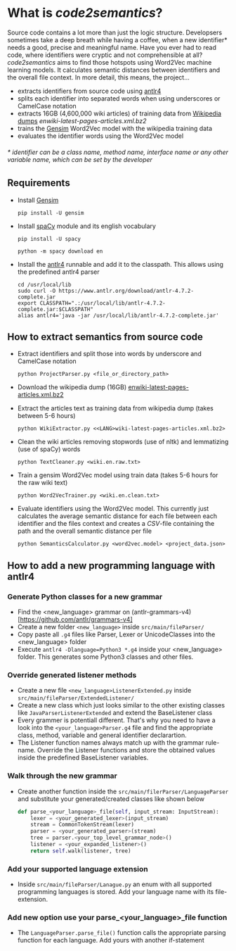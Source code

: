 # What is *code2semantics*?

Source code contains a lot more than just the logic structure. Developsers sometimes take a deep breath while having a coffee, when a new identifier* needs a good, precise and meaningful name. Have you ever had to read code, where identifiers were cryptic and not comprehensible at all? *code2semantics* aims to find those hotspots using Word2Vec machine learning models. It calculates semantic distances between identifiers and the overall file context. In more detail, this means, the project...

- extracts identifiers from source code using [antlr4](https://www.antlr.org)
- splits each identifier into separated words when using underscores or CamelCase notation
- extracts 16GB (4,600,000 wiki articles) of training data from [Wikipedia dumps](https://dumps.wikimedia.org/enwiki/latest/) *enwiki-latest-pages-articles.xml.bz2*
- trains the [Gensim](https://github.com/rare-technologies/gensim) Word2Vec model with the wikipedia training data
- evaluates the identifier words using the Word2Vec model

###### \* identifier can be a class name, method name, interface name or any other variable name, which can be set by the developer

## Requirements

- Install [Gensim](https://github.com/rare-technologies/gensim)

  `pip install -U gensim`

- Install [spaCy](https://github.com/explosion/spaCy) module and its english vocabulary

  `pip install -U spacy`
  
  `python -m spacy download en`

- Install the [antlr4](https://www.antlr.org) runnable and add it to the classpath. This allows using the predefined antlr4 parser

  ```
  cd /usr/local/lib
  sudo curl -O https://www.antlr.org/download/antlr-4.7.2-complete.jar
  export CLASSPATH=".:/usr/local/lib/antlr-4.7.2-complete.jar:$CLASSPATH"
  alias antlr4='java -jar /usr/local/lib/antlr-4.7.2-complete.jar'
  ```

## How to extract semantics from source code

- Extract identifiers and split those into words by underscore and CamelCase notation
  
  `python ProjectParser.py <file_or_directory_path>`

- Download the wikipedia dump (16GB) [enwiki-latest-pages-articles.xml.bz2](https://dumps.wikimedia.org/enwiki/latest/enwiki-latest-pages-articles.xml.bz2)
- Extract the articles text as training data from wikipedia dump (takes between 5-6 hours)
  
  `python WikiExtractor.py <<LANG>wiki-latest-pages-articles.xml.bz2>`
  
- Clean the wiki articles removing stopwords (use of nltk) and lemmatizing (use of spaCy) words

  `python TextCleaner.py <wiki.en.raw.txt>`

- Train a gensim Word2Vec model using train data (takes 5-6 hours for the raw wiki text)
  
  `python Word2VecTrainer.py <wiki.en.clean.txt>`
  
- Evaluate identifiers using the Word2Vec model. This currently just calculates the average semantic distance for each file between each identifier and the files context and creates a *CSV*-file containing the path and the overall semantic distance per file
  
  `python SemanticsCalculator.py <word2vec.model> <project_data.json>`

## How to add a new programming language with antlr4

### Generate Python classes for a new grammar
- Find the <new_language> grammar on (antlr-grammars-v4)[https://github.com/antlr/grammars-v4]
- Create a new folder `<new_language>` inside `src/main/fileParser/`
- Copy paste all `.g4` files like Parser, Lexer or UnicodeClasses into the <new_language> folder
- Execute `antlr4 -Dlanguage=Python3 *.g4` inside your <new_language> folder. This generates some Python3 classes and other files.

### Override generated listener methods
- Create a new file `<new_language>ListenerExtended.py` inside `src/main/fileParser/ExtendedListener/`
- Create a new class which just looks similar to the other existing classes like `JavaParserListenerExtended` and extend the BaseListener class
- Every grammer is potentiall different. That's why you need to have a look into the `<your_language>Parser.g4` file and find the appropriate class, method, variable and general identifier declarartion.
- The Listener function names always match up with the grammar rule-name. Override the Listener functions and store the obtained values inside the predefined BaseListener variables.

### Walk through the new grammar
- Create another function inside the `src/main/filerParser/LanguageParser` and substitute your generated/created classes like shown below

    ```python
    def parse_<your_language>_file(self, input_stream: InputStream):
        lexer = <your_generated_lexer>(input_stream)
        stream = CommonTokenStream(lexer)
        parser = <your_generated_parser>(stream)
        tree = parser.<your_top_level_grammar_node>()
        listener = <your_expanded_listener>()
        return self.walk(listener, tree)
    ```
### Add your supported language extension
- Inside `src/main/fileParser/Lanague.py` an enum with all supported programming languages is stored. Add your language name with its file-extension.


### Add new option use your parse_<your_language>_file function
- The `LanguageParser.parse_file()` function calls the appropriate parsing function for each language. Add yours with another if-statement


